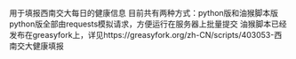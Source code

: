 用于填报西南交大每日的健康信息
目前共有两种方式：python版和油猴脚本版
python版全部由requests模拟请求，方便运行在服务器上批量提交
油猴脚本已经发布在greasyfork上，详见https://greasyfork.org/zh-CN/scripts/403053-西南交大健康填报